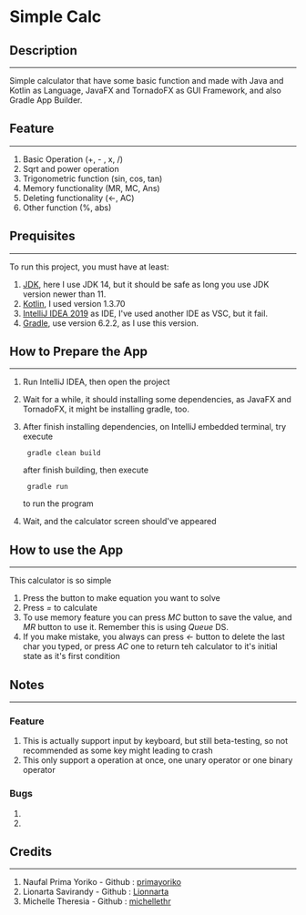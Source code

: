 # Simple Calc
## Description
--------
Simple calculator that have some basic function and made with 
Java and Kotlin as Language, JavaFX and  TornadoFX as GUI Framework, and also Gradle App Builder.

## Feature
----
1. Basic Operation (+, - , x, /)
2. Sqrt and power operation
3. Trigonometric function (sin, cos, tan)
4. Memory functionality (MR, MC, Ans)
5. Deleting functionality (<-, AC)
6. Other function (%, abs)

## Prequisites
---------
To run this project, you must have at least:
1. [JDK](https://www.oracle.com/java/technologies/javase-downloads.html), here I use JDK 14, but it should be safe as long you use JDK version newer than 11.
2. [Kotlin](https://kotlinlang.org), I used version 1.3.70
3. [IntelliJ IDEA 2019](https://www.jetbrains.com/idea/?gclid=Cj0KCQjwmdzzBRC7ARIsANdqRRlc5RSa7NIzgSmMytqGQUJAkUYnoe1xcd-v8rwb7sEq9YknABX4Pl8aAgaOEALw_wcB) as IDE, I've used another IDE as VSC, but it fail.
4. [Gradle](https://gradle.org/), use version 6.2.2, as I use this version. 

## How to Prepare the App
--------
1. Run IntelliJ IDEA, then open the project
2. Wait for a while, it should installing some dependencies, as JavaFX and TornadoFX, it might be installing gradle, too.
3. After finish installing dependencies, on IntelliJ embedded terminal, try execute

        gradle clean build
       
    after finish building, then execute
    
        gradle run
        
    to run the program
4. Wait, and the calculator screen should've appeared

## How to use the App
------
This calculator is so simple
1. Press the button to make equation you want to solve 
2. Press _=_ to calculate
3. To use memory feature you can press _MC_ button to save the value, and _MR_ button to use it. Remember this is using _Queue_ DS.
4. If you make mistake, you always can press _<-_ button to delete the last char you typed, or press _AC_ one to return teh calculator to it's initial state as it's first condition

## Notes
---------
### Feature
1. This is actually support input by keyboard, but still beta-testing, so not recommended as some key might leading to crash
2. This only support a operation at once, one unary operator or one binary operator

### Bugs
1.
2.

## Credits
-----
1. Naufal Prima Yoriko - Github : [primayoriko](https://github.com/primayoriko)
2. Lionarta Savirandy - Github : [Lionnarta](https://github.com/Lionnarta)
3. Michelle Theresia - Github : [michellethr](https://github.com/michellethr)
